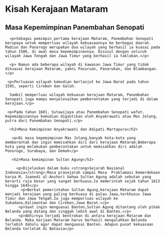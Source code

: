 <!DOCTYPE html>
<html lang="en">
<head>
    <link rel="stylesheet" href="style.css">
    <meta charset="UTF-8">
    <title>Kisah Mataram</title>

</head>
<body>
    <h1>Kisah Kerajaan Mataram</h1>
    <h2>Masa Kepemimpinan Panembahan Senopati</h2>
    
      <p>Sebagai pemimpin pertama kerajaan Mataram, Panembahan Senopati berupaya untuk memperluas wilayah kekuasaannya ke berbagai daerah. Madiun dan Ponorogo merupakan dua wilayah yang berhasil ia kuasai pada tahun 1586, di awal masa kepemimpinannya. Disusul dengan seluruh wilayah Jawa Tengah dan Jawa Timur yang berhasil ia taklukan.</p>

      <p> Namun ada beberapa wilayah di kawasan Jawa Timur yang tidak dikuasai kerajaan Mataram, yakni Pasuruan, Panarukan, dan Blambangan.</p>
    
     <p>Perluasan wilayah kemudian berlanjut ke Jawa Barat pada tahun 1595, seperti Cirebon dan Galuh.
    
      Sambil memperluas wilayah kekuasan kerajaan Mataram, Panembahan Senopati juga mampu menyelesaikan pemberontakan yang terjadi di dalam kerajaan.</p>
    
     <p>Pada tahun 1601, Sutawijaya atau Panembahan Senopati wafat. Kepemimpinannya kemudian digantikan oleh Anyakrawati atau Mas Jolang, putra dari Panembahan Senopati.</p>

      <h2>Masa Kemimpinan Anyakrawati dan Adipati Martapura</h2>
      
       <p>Di masa kepemimpinan Mas Jolang,banyak kota-kota yang memberontak dan ingin memisahkan diri dari kerajaan Mataram.Beberapa kota yang melakukan pemberontakan untuk memisahkan diri adalah Ponorogo, Surabaya, dan Demak</p>

       <h2>Masa kemimpinan Sultan Agung</h2>
        
         <p>Dijelaskan dalam buku <strong>Sejarah Nasional Indonesia</strong>:Masa prasejarah sampai Masa  Proklamasi Kemerdekaan karya M. Juanedi al-Anshori bahwa Sultan Agung adalah sebutan yang berarti raja besar yang sangat berkuasa.Ia memerintah sejak tahun 1613 hingga 1645</p>
           <p>Berkat pemerintahan Sultan Agung,kerajaan Mataram dapat menjadi kerajaan yang paling berkuasa di pulau Jawa,terkhusus Jawa Timur dan Jawa Tengah.Ia juga memperluas wilayah ke Sukadana,Kalimantan dan Cirebon,Jawa Barat.</p>
          <p>Saat ingin menguasai Banten,Sultan Agung ditantang oleh pihak Belanda yang datang dan singgah lebih awal di Banten.</p>
          <p>Akhirnya terjadi bentrokan di antara kerajaan Mataram dan Belanda. Maka kerjaan Mataram harus berhasil mengalahkan Belanda terlebih dahulu agar dapat menguasai Banten. Adapun pusat kekuasaan Belanda terletak di Batavia</p>
         
</body>
</html>
